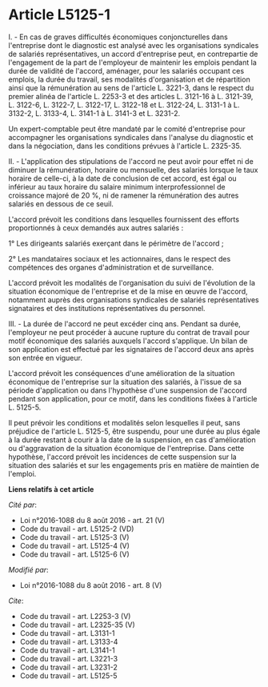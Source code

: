 # Article L5125-1

I. - En cas de graves difficultés économiques conjoncturelles dans l'entreprise dont le diagnostic est analysé avec les
organisations syndicales de salariés représentatives, un accord d'entreprise peut, en contrepartie de l'engagement de la part
de l'employeur de maintenir les emplois pendant la durée de validité de l'accord, aménager, pour les salariés occupant ces
emplois, la durée du travail, ses modalités d'organisation et de répartition ainsi que la rémunération au sens de l'article
L. 3221-3, dans le respect du premier alinéa de l'article L. 2253-3 et des articles L. 3121-16 à L. 3121-39, L. 3122-6, L.
3122-7, L. 3122-17, L. 3122-18 et L. 3122-24, L. 3131-1 à L. 3132-2, L. 3133-4, L. 3141-1 à L. 3141-3 et L. 3231-2. 

Un expert-comptable peut être mandaté par le comité d'entreprise pour accompagner les organisations syndicales dans l'analyse
du diagnostic et dans la négociation, dans les conditions prévues à l'article L. 2325-35. 

II. - L'application des stipulations de l'accord ne peut avoir pour effet ni de diminuer la rémunération, horaire ou
mensuelle, des salariés lorsque le taux horaire de celle-ci, à la date de conclusion de cet accord, est égal ou inférieur au
taux horaire du salaire minimum interprofessionnel de croissance majoré de 20 %, ni de ramener la rémunération des autres
salariés en dessous de ce seuil. 

L'accord prévoit les conditions dans lesquelles fournissent des efforts proportionnés à ceux demandés aux autres salariés : 

1° Les dirigeants salariés exerçant dans le périmètre de l'accord ; 

2° Les mandataires sociaux et les actionnaires, dans le respect des compétences des organes d'administration et de
surveillance. 

L'accord prévoit les modalités de l'organisation du suivi de l'évolution de la situation économique de l'entreprise et de la
mise en œuvre de l'accord, notamment auprès des organisations syndicales de salariés représentatives signataires et des
institutions représentatives du personnel. 

III. - La durée de l'accord ne peut excéder cinq ans. Pendant sa durée, l'employeur ne peut procéder à aucune rupture du
contrat de travail pour motif économique des salariés auxquels l'accord s'applique. Un bilan de son application est effectué
par les signataires de l'accord deux ans après son entrée en vigueur.

L'accord prévoit les conséquences d'une amélioration de la situation économique de l'entreprise sur la situation des
salariés, à l'issue de sa période d'application ou dans l'hypothèse d'une suspension de l'accord pendant son application,
pour ce motif, dans les conditions fixées à l'article L. 5125-5. 

Il peut prévoir les conditions et modalités selon lesquelles il peut, sans préjudice de l'article L. 5125-5, être suspendu,
pour une durée au plus égale à la durée restant à courir à la date de la suspension, en cas d'amélioration ou d'aggravation
de la situation économique de l'entreprise. Dans cette hypothèse, l'accord prévoit les incidences de cette suspension sur la
situation des salariés et sur les engagements pris en matière de maintien de l'emploi.

**Liens relatifs à cet article**

_Cité par_:

  - Loi n°2016-1088 du 8 août 2016 - art. 21 (V)
  - Code du travail - art. L5125-2 (VD)
  - Code du travail - art. L5125-3 (V)
  - Code du travail - art. L5125-4 (V)
  - Code du travail - art. L5125-6 (V)

_Modifié par_:

  - Loi n°2016-1088 du 8 août 2016 - art. 8 (V)

_Cite_:

  - Code du travail - art. L2253-3 (V)
  - Code du travail - art. L2325-35 (V)
  - Code du travail - art. L3131-1
  - Code du travail - art. L3133-4
  - Code du travail - art. L3141-1
  - Code du travail - art. L3221-3
  - Code du travail - art. L3231-2
  - Code du travail - art. L5125-5
